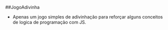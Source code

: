 ##JogoAdivinha

- Apenas um jogo simples de adivinhação para reforçar alguns conceitos de logica de programação com JS.
